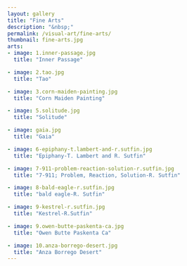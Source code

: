 ```yaml
---
layout: gallery
title: "Fine Arts"
description: "&nbsp;"
permalink: /visual-art/fine-arts/
thumbnail: fine-arts.jpg
arts:
- image: 1.inner-passage.jpg
  title: "Inner Passage"

- image: 2.tao.jpg
  title: "Tao"

- image: 3.corn-maiden-painting.jpg
  title: "Corn Maiden Painting"

- image: 5.solitude.jpg
  title: "Solitude"

- image: gaia.jpg
  title: "Gaia"

- image: 6-epiphany-t.lambert-and-r.sutfin.jpg
  title: "Epiphany-T. Lambert and R. Sutfin"

- image: 7-911-problem-reaction-solution-r.sutfin.jpg
  title: "7-911; Problem, Reaction, Solution-R. Sutfin"

- image: 8-bald-eagle-r.sutfin.jpg
  title: "bald eagle-R. Sutfin"

- image: 9-kestrel-r.sutfin.jpg
  title: "Kestrel-R.Sutfin"

- image: 9.owen-butte-paskenta-ca.jpg
  title: "Owen Butte Paskenta Ca"

- image: 10.anza-borrego-desert.jpg
  title: "Anza Borrego Desert"
---
```

